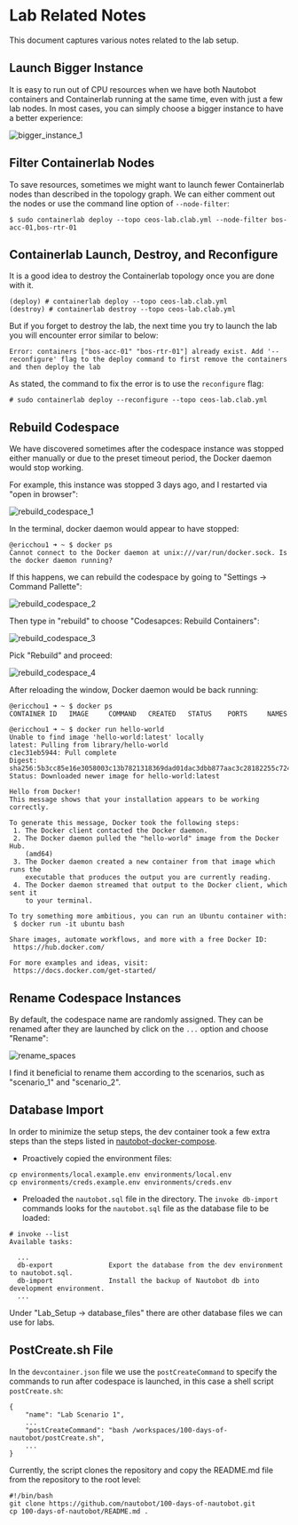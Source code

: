 # Lab Related Notes

This document captures various notes related to the lab setup. 

## Launch Bigger Instance

It is easy to run out of CPU resources when we have both Nautobot containers and Containerlab running at the same time, even with just a few lab nodes. In most cases, you can simply choose a bigger instance to have a better experience: 

![bigger_instance_1](images/bigger_instance_1.png)

## Filter Containerlab Nodes

To save resources, sometimes we might want to launch fewer Containerlab nodes than described in the topology graph. We can either comment out the nodes or use the command line option of `--node-filter`:  

```
$ sudo containerlab deploy --topo ceos-lab.clab.yml --node-filter bos-acc-01,bos-rtr-01
```

## Containerlab Launch, Destroy, and Reconfigure

It is a good idea to destroy the Containerlab topology once you are done with it. 

```
(deploy) # containerlab deploy --topo ceos-lab.clab.yml
(destroy) # containerlab destroy --topo ceos-lab.clab.yml
```

But if you forget to destroy the lab, the next time you try to launch the lab you will encounter error similar to below: 

```
Error: containers ["bos-acc-01" "bos-rtr-01"] already exist. Add '--reconfigure' flag to the deploy command to first remove the containers and then deploy the lab
```

As stated, the command to fix the error is to use the `reconfigure` flag: 

```
# sudo containerlab deploy --reconfigure --topo ceos-lab.clab.yml
```

## Rebuild Codespace

We have discovered sometimes after the codespace instance was stopped either manually or due to the preset timeout period, the Docker daemon would stop working. 

For example, this instance was stopped 3 days ago, and I restarted via "open in browser": 

![rebuild_codespace_1](images/rebuild_codespace_1.png)

In the terminal, docker daemon would appear to have stopped: 

```
@ericchou1 ➜ ~ $ docker ps
Cannot connect to the Docker daemon at unix:///var/run/docker.sock. Is the docker daemon running?
```

If this happens, we can rebuild the codespace by going to "Settings -> Command Pallette": 

![rebuild_codespace_2](images/rebuild_codespace_2.png)

Then type in "rebuild" to choose "Codesapces: Rebuild Containers": 

![rebuild_codespace_3](images/rebuild_codespace_3.png)

Pick "Rebuild" and proceed: 

![rebuild_codespace_4](images/rebuild_codespace_4.png)

After reloading the window, Docker daemon would be back running: 

```
@ericchou1 ➜ ~ $ docker ps
CONTAINER ID   IMAGE     COMMAND   CREATED   STATUS    PORTS     NAMES

@ericchou1 ➜ ~ $ docker run hello-world
Unable to find image 'hello-world:latest' locally
latest: Pulling from library/hello-world
c1ec31eb5944: Pull complete 
Digest: sha256:5b3cc85e16e3058003c13b7821318369dad01dac3dbb877aac3c28182255c724
Status: Downloaded newer image for hello-world:latest

Hello from Docker!
This message shows that your installation appears to be working correctly.

To generate this message, Docker took the following steps:
 1. The Docker client contacted the Docker daemon.
 2. The Docker daemon pulled the "hello-world" image from the Docker Hub.
    (amd64)
 3. The Docker daemon created a new container from that image which runs the
    executable that produces the output you are currently reading.
 4. The Docker daemon streamed that output to the Docker client, which sent it
    to your terminal.

To try something more ambitious, you can run an Ubuntu container with:
 $ docker run -it ubuntu bash

Share images, automate workflows, and more with a free Docker ID:
 https://hub.docker.com/

For more examples and ideas, visit:
 https://docs.docker.com/get-started/

```

## Rename Codespace Instances

By default, the codespace name are randomly assigned. They can be renamed after they are launched by click on the ```...``` option and choose "Rename": 

![rename_spaces](images/rename_spaces.png)

I find it beneficial to rename them according to the scenarios, such as "scenario_1" and "scenario_2". 

## Database Import

In order to minimize the setup steps, the dev container took a few extra steps than the steps listed in [nautobot-docker-compose](https://github.com/nautobot/nautobot-docker-compose). 

- Proactively copied the environment files: 

```
cp environments/local.example.env environments/local.env
cp environments/creds.example.env environments/creds.env
```

- Preloaded the `nautobot.sql` file in the directory. The `invoke db-import` commands looks for the `nautobot.sql` file as the database file to be loaded: 

```
# invoke --list
Available tasks:

  ...
  db-export              Export the database from the dev environment to nautobot.sql.
  db-import              Install the backup of Nautobot db into development environment.
  ...
```

Under "Lab_Setup -> database_files" there are other database files we can use for labs. 

## PostCreate.sh File

In the `devcontainer.json` file we use the `postCreateCommand` to specify the commands to run after codespace is launched, in this case a shell script `postCreate.sh`: 

```
{
    "name": "Lab Scenario 1",
    ...
    "postCreateCommand": "bash /workspaces/100-days-of-nautobot/postCreate.sh",
    ...
}
```

Currently, the script clones the repository and copy the README.md file from the repository to the root level: 

```
#!/bin/bash
git clone https://github.com/nautobot/100-days-of-nautobot.git
cp 100-days-of-nautobot/README.md .
```





